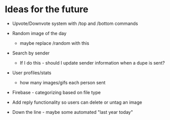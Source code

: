 # Ideas for the future
- Upvote/Downvote system with /top and /bottom commands
- Random image of the day
    - maybe replace /random with this
- Search by sender
    - If I do this - should I update sender information when a dupe is sent?
- User profiles/stats
    - how many images/gifs each person sent
- Firebase - categorizing based on file type
- Add reply functionality so users can delete or untag an image

- Down the line - maybe some automated "last year today"
